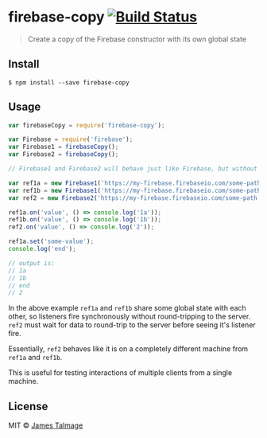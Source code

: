 # firebase-copy [![Build Status](https://travis-ci.org/jamestalmage/firebase-copy.svg?branch=master)](https://travis-ci.org/jamestalmage/firebase-copy)

> Create a copy of the Firebase constructor with its own global state


## Install

```
$ npm install --save firebase-copy
```


## Usage

```js
var firebaseCopy = require('firebase-copy');

var Firebase = require('firebase');
var Firebase1 = firebaseCopy();
var Firebase2 = firebaseCopy();

// Firebase1 and Firebase2 will behave just like Firebase, but without the shared state.

var ref1a = new Firebase1('https://my-firebase.firebaseio.com/some-path');
var ref1b = new Firebase1('https://my-firebase.firebaseio.com/some-path');
var ref2 = new Firebase2('https://my-firebase.firebaseio.com/some-path');

ref1a.on('value', () => console.log('1a'));
ref1b.on('value', () => console.log('1b'));
ref2.on('value', () => console.log('2'));

ref1a.set('some-value');
console.log('end');

// output is:
// 1a
// 1b
// end
// 2
```

In the above example `ref1a` and `ref1b` share some global state with each other, so listeners fire synchronously 
without round-tripping to the server. `ref2` must wait for data to round-trip to the server before seeing it's listener
fire.

Essentially, `ref2` behaves like it is on a completely different machine from `ref1a` and `ref1b`.

This is useful for testing interactions of multiple clients from a single machine.

## License

MIT © [James Talmage](http://github.com/jamestalmage)
